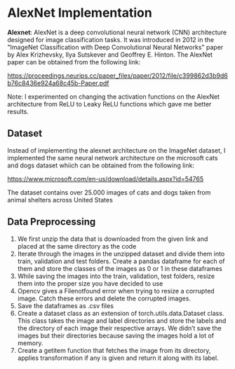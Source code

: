 # AlexNet Implementation

**Alexnet**: AlexNet is a deep convolutional neural network (CNN) architecture designed for image
classification tasks. It was introduced in 2012 in the "ImageNet Classification with Deep Convolutional
Neural Networks" paper by Alex Krizhevsky, Ilya Sutskever and Geoffrey E. Hinton. The AlexNet paper can be obtained from the following link:

https://proceedings.neurips.cc/paper_files/paper/2012/file/c399862d3b9d6b76c8436e924a68c45b-Paper.pdf 

Note: I experimented on changing the activation functions on the AlexNet architecture from ReLU to Leaky ReLU functions which gave me better results.

## Dataset
Instead of implementing the alexnet architecture on the ImageNet dataset, I implemented the same neural network architecture 
on the microsoft cats and dogs dataset whiich can be obtained from the following link:

https://www.microsoft.com/en-us/download/details.aspx?id=54765

The dataset contains over 25.000 images of cats and dogs taken from animal shelters across United States 

## Data Preprocessing

1) We first unzip the data that is downloaded from the given link and placed at the same directory as the code
2) Iterate through the images in the unzipped dataset and divide them into train, validation and
test folders. Create a pandas dataframe for each of them and store the classes of the images as 0
or 1 in these dataframes
3) While saving the images into the train, validation, test folders, resize them into the proper size
you have decided to use
4) Opencv gives a Filenotfound error when trying to resize a corrupted image. Catch these errors
and delete the corrupted images.
5) Save the dataframes as .csv files
6) Create a dataset class as an extension of torch.utils.data.Dataset class. This class takes the image
and label directories and store the labels and the directory of each image their respective arrays.
We didn’t save the images but their directories because saving the images hold a lot of memory.
7) Create a getitem function that fetches the image from its directory, applies transformation if any
is given and return it along with its label.
